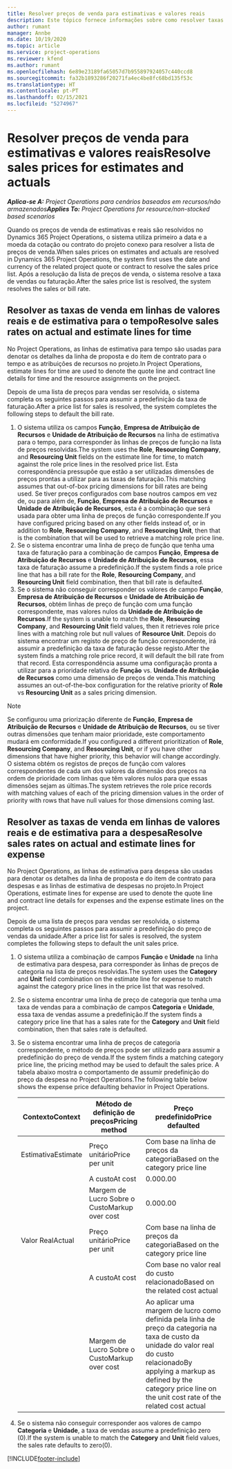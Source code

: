 ```yaml
---
title: Resolver preços de venda para estimativas e valores reais
description: Este tópico fornece informações sobre como resolver taxas de venda para estimativas e valores reais.
author: rumant
manager: Annbe
ms.date: 10/19/2020
ms.topic: article
ms.service: project-operations
ms.reviewer: kfend
ms.author: rumant
ms.openlocfilehash: 6e89e23189fa65057d7b955897924057c440ccd8
ms.sourcegitcommit: fa32b1893286f20271fa4ec4be8fc68bd135f53c
ms.translationtype: HT
ms.contentlocale: pt-PT
ms.lasthandoff: 02/15/2021
ms.locfileid: "5274967"
---
```

# <a name="resolve-sales-prices-for-estimates-and-actuals"></a><span data-ttu-id="0e058-103">Resolver preços de venda para estimativas e valores reais</span><span class="sxs-lookup"><span data-stu-id="0e058-103">Resolve sales prices for estimates and actuals</span></span>

<span data-ttu-id="0e058-104">_**Aplica-se A:** Project Operations para cenários baseados em recursos/não armazenados_</span><span class="sxs-lookup"><span data-stu-id="0e058-104">_**Applies To:** Project Operations for resource/non-stocked based scenarios_</span></span>

<span data-ttu-id="0e058-105">Quando os preços de venda de estimativas e reais são resolvidos no Dynamics 365 Project Operations, o sistema utiliza primeiro a data e a moeda da cotação ou contrato do projeto conexo para resolver a lista de preços de venda.</span><span class="sxs-lookup"><span data-stu-id="0e058-105">When sales prices on estimates and actuals are resolved in Dynamics 365 Project Operations, the system first uses the date and currency of the related project quote or contract to resolve the sales price list.</span></span> <span data-ttu-id="0e058-106">Após a resolução da lista de preços de venda, o sistema resolve a taxa de vendas ou faturação.</span><span class="sxs-lookup"><span data-stu-id="0e058-106">After the sales price list is resolved, the system resolves the sales or bill rate.</span></span>

## <a name="resolve-sales-rates-on-actual-and-estimate-lines-for-time"></a><span data-ttu-id="0e058-107">Resolver as taxas de venda em linhas de valores reais e de estimativa para o tempo</span><span class="sxs-lookup"><span data-stu-id="0e058-107">Resolve sales rates on actual and estimate lines for time</span></span>

<span data-ttu-id="0e058-108">No Project Operations, as linhas de estimativa para tempo são usadas para denotar os detalhes da linha de proposta e do item de contrato para o tempo e as atribuições de recursos no projeto.</span><span class="sxs-lookup"><span data-stu-id="0e058-108">In Project Operations, estimate lines for time are used to denote the quote line and contract line details for time and the resource assignments on the project.</span></span>

<span data-ttu-id="0e058-109">Depois de uma lista de preços para vendas ser resolvida, o sistema completa os seguintes passos para assumir a predefinição da taxa de faturação.</span><span class="sxs-lookup"><span data-stu-id="0e058-109">After a price list for sales is resolved, the system completes the following steps to default the bill rate.</span></span>

1. <span data-ttu-id="0e058-110">O sistema utiliza os campos **Função**, **Empresa de Atribuição de Recursos** e **Unidade de Atribuição de Recursos** na linha de estimativa para o tempo, para corresponder às linhas de preços de função na lista de preços resolvidas.</span><span class="sxs-lookup"><span data-stu-id="0e058-110">The system uses the **Role**, **Resourcing Company**, and **Resourcing Unit** fields on the estimate line for time, to match against the role price lines in the resolved price list.</span></span> <span data-ttu-id="0e058-111">Esta correspondência pressupõe que estão a ser utilizadas dimensões de preços prontas a utilizar para as taxas de faturação.</span><span class="sxs-lookup"><span data-stu-id="0e058-111">This matching assumes that out-of-box pricing dimensions for bill rates are being used.</span></span> <span data-ttu-id="0e058-112">Se tiver preços configurados com base noutros campos em vez de, ou para além de, **Função**, **Empresa de Atribuição de Recursos** e **Unidade de Atribuição de Recursos**, esta é a combinação que será usada para obter uma linha de preços de função correspondente.</span><span class="sxs-lookup"><span data-stu-id="0e058-112">If you have configured pricing based on any other fields instead of, or in addition to **Role**, **Resourcing Company**, and **Resourcing Unit**, then that is the combination that will be used to retrieve a matching role price line.</span></span>
2. <span data-ttu-id="0e058-113">Se o sistema encontrar uma linha de preço de função que tenha uma taxa de faturação para a combinação de campos **Função**, **Empresa de Atribuição de Recursos** e **Unidade de Atribuição de Recursos**, essa taxa de faturação assume a predefinição.</span><span class="sxs-lookup"><span data-stu-id="0e058-113">If the system finds a role price line that has a bill rate for the **Role**, **Resourcing Company**, and **Resourcing Unit** field combination, then that bill rate is defaulted.</span></span>
3. <span data-ttu-id="0e058-114">Se o sistema não conseguir corresponder os valores de campo **Função**, **Empresa de Atribuição de Recursos** e **Unidade de Atribuição de Recursos**, obtém linhas de preço de função com uma função correspondente, mas valores nulos da **Unidade de Atribuição de Recursos**.</span><span class="sxs-lookup"><span data-stu-id="0e058-114">If the system is unable to match the **Role**, **Resourcing Company**, and **Resourcing Unit** field values, then it retrieves role price lines with a matching role but null values of **Resource Unit**.</span></span> <span data-ttu-id="0e058-115">Depois do sistema encontrar um registo de preço de função correspondente, irá assumir a predefinição da taxa de faturação desse registo.</span><span class="sxs-lookup"><span data-stu-id="0e058-115">After the system finds a matching role price record, it will default the bill rate from that record.</span></span> <span data-ttu-id="0e058-116">Esta correspondência assume uma configuração pronta a utilizar para a prioridade relativa de **Função** vs. **Unidade de Atribuição de Recursos** como uma dimensão de preços de venda.</span><span class="sxs-lookup"><span data-stu-id="0e058-116">This matching assumes an out-of-the-box configuration for the relative priority of **Role** vs **Resourcing Unit** as a sales pricing dimension.</span></span>

> [!NOTE]
> <span data-ttu-id="0e058-117">Se configurou uma priorização diferente de **Função**, **Empresa de Atribuição de Recursos** e **Unidade de Atribuição de Recursos**, ou se tiver outras dimensões que tenham maior prioridade, este comportamento mudará em conformidade.</span><span class="sxs-lookup"><span data-stu-id="0e058-117">If you configured a different prioritization of **Role**, **Resourcing Company**, and **Resourcing Unit**, or if you have other dimensions that have higher priority, this behavior will change accordingly.</span></span> <span data-ttu-id="0e058-118">O sistema obtém os registos de preços de função com valores correspondentes de cada um dos valores da dimensão dos preços na ordem de prioridade com linhas que têm valores nulos para que essas dimensões sejam as últimas.</span><span class="sxs-lookup"><span data-stu-id="0e058-118">The system retrieves the role price records with matching values of each of the pricing dimension values in the order of priority with rows that have null values for those dimensions coming last.</span></span>

## <a name="resolve-sales-rates-on-actual-and-estimate-lines-for-expense"></a><span data-ttu-id="0e058-119">Resolver as taxas de venda em linhas de valores reais e de estimativa para a despesa</span><span class="sxs-lookup"><span data-stu-id="0e058-119">Resolve sales rates on actual and estimate lines for expense</span></span>

<span data-ttu-id="0e058-120">No Project Operations, as linhas de estimativa para despesa são usadas para denotar os detalhes da linha de proposta e do item de contrato para despesas e as linhas de estimativa de despesas no projeto.</span><span class="sxs-lookup"><span data-stu-id="0e058-120">In Project Operations, estimate lines for expense are used to denote the quote line and contract line details for expenses and the expense estimate lines on the project.</span></span>

<span data-ttu-id="0e058-121">Depois de uma lista de preços para vendas ser resolvida, o sistema completa os seguintes passos para assumir a predefinição do preço de vendas da unidade.</span><span class="sxs-lookup"><span data-stu-id="0e058-121">After a price list for sales is resolved, the system completes the following steps to default the unit sales price.</span></span>

1. <span data-ttu-id="0e058-122">O sistema utiliza a combinação de campos **Função** e **Unidade** na linha de estimativa para despesa, para corresponder às linhas de preços de categoria na lista de preços resolvidas.</span><span class="sxs-lookup"><span data-stu-id="0e058-122">The system uses the **Category** and **Unit** field combination on the estimate line for expense to match against the category price lines in the price list that was resolved.</span></span>
2. <span data-ttu-id="0e058-123">Se o sistema encontrar uma linha de preço de categoria que tenha uma taxa de vendas para a combinação de campos **Categoria** e **Unidade**, essa taxa de vendas assume a predefinição.</span><span class="sxs-lookup"><span data-stu-id="0e058-123">If the system finds a category price line that has a sales rate for the **Category** and **Unit** field combination, then that sales rate is defaulted.</span></span>
3. <span data-ttu-id="0e058-124">Se o sistema encontrar uma linha de preços de categoria correspondente, o método de preços pode ser utilizado para assumir a predefinição do preço de venda.</span><span class="sxs-lookup"><span data-stu-id="0e058-124">If the system finds a matching category price line, the pricing method may be used to default the sales price.</span></span> <span data-ttu-id="0e058-125">A tabela abaixo mostra o comportamento de assumir predefinição do preço da despesa no Project Operations.</span><span class="sxs-lookup"><span data-stu-id="0e058-125">The following table below shows the expense price defaulting behavior in Project Operations.</span></span>

    | <span data-ttu-id="0e058-126">Contexto</span><span class="sxs-lookup"><span data-stu-id="0e058-126">Context</span></span> | <span data-ttu-id="0e058-127">Método de definição de preços</span><span class="sxs-lookup"><span data-stu-id="0e058-127">Pricing method</span></span> | <span data-ttu-id="0e058-128">Preço predefinido</span><span class="sxs-lookup"><span data-stu-id="0e058-128">Price defaulted</span></span> |
    | --- | --- | --- |
    | <span data-ttu-id="0e058-129">Estimativa</span><span class="sxs-lookup"><span data-stu-id="0e058-129">Estimate</span></span> | <span data-ttu-id="0e058-130">Preço unitário</span><span class="sxs-lookup"><span data-stu-id="0e058-130">Price per unit</span></span> | <span data-ttu-id="0e058-131">Com base na linha de preços da categoria</span><span class="sxs-lookup"><span data-stu-id="0e058-131">Based on the category price line</span></span> |
    | &nbsp; | <span data-ttu-id="0e058-132">A custo</span><span class="sxs-lookup"><span data-stu-id="0e058-132">At cost</span></span> | <span data-ttu-id="0e058-133">0.00</span><span class="sxs-lookup"><span data-stu-id="0e058-133">0.00</span></span> |
    | &nbsp; | <span data-ttu-id="0e058-134">Margem de Lucro Sobre o Custo</span><span class="sxs-lookup"><span data-stu-id="0e058-134">Markup over cost</span></span> | <span data-ttu-id="0e058-135">0.00</span><span class="sxs-lookup"><span data-stu-id="0e058-135">0.00</span></span> |
    | <span data-ttu-id="0e058-136">Valor Real</span><span class="sxs-lookup"><span data-stu-id="0e058-136">Actual</span></span> | <span data-ttu-id="0e058-137">Preço unitário</span><span class="sxs-lookup"><span data-stu-id="0e058-137">Price per unit</span></span> | <span data-ttu-id="0e058-138">Com base na linha de preços da categoria</span><span class="sxs-lookup"><span data-stu-id="0e058-138">Based on the category price line</span></span> |
    | &nbsp; | <span data-ttu-id="0e058-139">A custo</span><span class="sxs-lookup"><span data-stu-id="0e058-139">At cost</span></span> | <span data-ttu-id="0e058-140">Com base no valor real do custo relacionado</span><span class="sxs-lookup"><span data-stu-id="0e058-140">Based on the related cost actual</span></span> |
    | &nbsp; | <span data-ttu-id="0e058-141">Margem de Lucro Sobre o Custo</span><span class="sxs-lookup"><span data-stu-id="0e058-141">Markup over cost</span></span> | <span data-ttu-id="0e058-142">Ao aplicar uma margem de lucro como definida pela linha de preço da categoria na taxa de custo da unidade do valor real do custo relacionado</span><span class="sxs-lookup"><span data-stu-id="0e058-142">By applying a markup as defined by the category price line on the unit cost rate of the related cost actual</span></span> |

4. <span data-ttu-id="0e058-143">Se o sistema não conseguir corresponder aos valores de campo **Categoria** e **Unidade**, a taxa de vendas assume a predefinição zero (0).</span><span class="sxs-lookup"><span data-stu-id="0e058-143">If the system is unable to match the **Category** and **Unit** field values, the sales rate defaults to zero(0).</span></span>


[!INCLUDE[footer-include](../includes/footer-banner.md)]